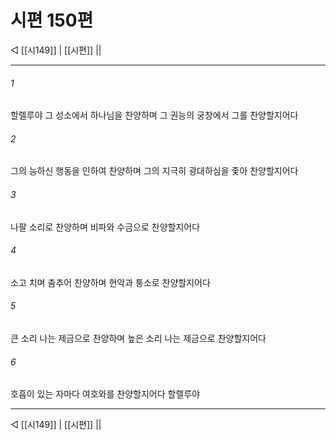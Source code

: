 ﻿# 시편 150편

◁ [[시149]] | [[시편]] ||
***

###### 1
할렐루야 그 성소에서 하나님을 찬양하며 그 권능의 궁창에서 그를 찬양할지어다

###### 2
그의 능하신 행동을 인하여 찬양하며 그의 지극히 광대하심을 좇아 찬양할지어다

###### 3
나팔 소리로 찬양하며 비파와 수금으로 찬양할지어다

###### 4
소고 치며 춤추어 찬양하며 현악과 퉁소로 찬양할지어다

###### 5
큰 소리 나는 제금으로 찬양하며 높은 소리 나는 제금으로 찬양할지어다

###### 6
호흡이 있는 자마다 여호와를 찬양할지어다 할렐루야


***
◁ [[시149]] | [[시편]] ||